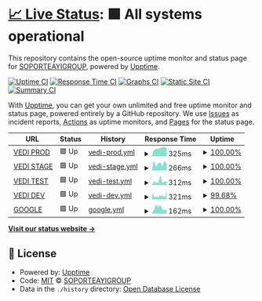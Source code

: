 # [📈 Live Status](https://SOPORTEAYIGROUP.github.io/STATUSVEDI): <!--live status--> **🟩 All systems operational**

This repository contains the open-source uptime monitor and status page for [SOPORTEAYIGROUP](https://SOPORTEAYIGROUP.github.io/STATUSVEDI), powered by [Upptime](https://github.com/upptime/upptime).

[![Uptime CI](https://github.com/SOPORTEAYIGROUP/STATUSVEDI/workflows/Uptime%20CI/badge.svg)](https://github.com/SOPORTEAYIGROUP/STATUSVEDI/actions?query=workflow%3A%22Uptime+CI%22)
[![Response Time CI](https://github.com/SOPORTEAYIGROUP/STATUSVEDI/workflows/Response%20Time%20CI/badge.svg)](https://github.com/SOPORTEAYIGROUP/STATUSVEDI/actions?query=workflow%3A%22Response+Time+CI%22)
[![Graphs CI](https://github.com/SOPORTEAYIGROUP/STATUSVEDI/workflows/Graphs%20CI/badge.svg)](https://github.com/SOPORTEAYIGROUP/STATUSVEDI/actions?query=workflow%3A%22Graphs+CI%22)
[![Static Site CI](https://github.com/SOPORTEAYIGROUP/STATUSVEDI/workflows/Static%20Site%20CI/badge.svg)](https://github.com/SOPORTEAYIGROUP/STATUSVEDI/actions?query=workflow%3A%22Static+Site+CI%22)
[![Summary CI](https://github.com/SOPORTEAYIGROUP/STATUSVEDI/workflows/Summary%20CI/badge.svg)](https://github.com/SOPORTEAYIGROUP/STATUSVEDI/actions?query=workflow%3A%22Summary+CI%22)

With [Upptime](https://upptime.js.org), you can get your own unlimited and free uptime monitor and status page, powered entirely by a GitHub repository. We use [Issues](https://github.com/SOPORTEAYIGROUP/STATUSVEDI/issues) as incident reports, [Actions](https://github.com/SOPORTEAYIGROUP/STATUSVEDI/actions) as uptime monitors, and [Pages](https://SOPORTEAYIGROUP.github.io/STATUSVEDI) for the status page.

<!--start: status pages-->
<!-- This summary is generated by Upptime (https://github.com/upptime/upptime) -->
<!-- Do not edit this manually, your changes will be overwritten -->
<!-- prettier-ignore -->
| URL | Status | History | Response Time | Uptime |
| --- | ------ | ------- | ------------- | ------ |
| <img alt="" src="https://icons.duckduckgo.com/ip3/vedi.cordoba.gob.ar.ico" height="13"> [VEDI PROD](https://vedi.cordoba.gob.ar/) | 🟩 Up | [vedi-prod.yml](https://github.com/SOPORTEAYIGROUP/STATUSVEDI/commits/HEAD/history/vedi-prod.yml) | <details><summary><img alt="Response time graph" src="./graphs/vedi-prod/response-time-week.png" height="20"> 325ms</summary><br><a href="https://SOPORTEAYIGROUP.github.io/STATUSVEDI/history/vedi-prod"><img alt="Response time 327" src="https://img.shields.io/endpoint?url=https%3A%2F%2Fraw.githubusercontent.com%2FSOPORTEAYIGROUP%2FSTATUSVEDI%2FHEAD%2Fapi%2Fvedi-prod%2Fresponse-time.json"></a><br><a href="https://SOPORTEAYIGROUP.github.io/STATUSVEDI/history/vedi-prod"><img alt="24-hour response time 281" src="https://img.shields.io/endpoint?url=https%3A%2F%2Fraw.githubusercontent.com%2FSOPORTEAYIGROUP%2FSTATUSVEDI%2FHEAD%2Fapi%2Fvedi-prod%2Fresponse-time-day.json"></a><br><a href="https://SOPORTEAYIGROUP.github.io/STATUSVEDI/history/vedi-prod"><img alt="7-day response time 325" src="https://img.shields.io/endpoint?url=https%3A%2F%2Fraw.githubusercontent.com%2FSOPORTEAYIGROUP%2FSTATUSVEDI%2FHEAD%2Fapi%2Fvedi-prod%2Fresponse-time-week.json"></a><br><a href="https://SOPORTEAYIGROUP.github.io/STATUSVEDI/history/vedi-prod"><img alt="30-day response time 312" src="https://img.shields.io/endpoint?url=https%3A%2F%2Fraw.githubusercontent.com%2FSOPORTEAYIGROUP%2FSTATUSVEDI%2FHEAD%2Fapi%2Fvedi-prod%2Fresponse-time-month.json"></a><br><a href="https://SOPORTEAYIGROUP.github.io/STATUSVEDI/history/vedi-prod"><img alt="1-year response time 327" src="https://img.shields.io/endpoint?url=https%3A%2F%2Fraw.githubusercontent.com%2FSOPORTEAYIGROUP%2FSTATUSVEDI%2FHEAD%2Fapi%2Fvedi-prod%2Fresponse-time-year.json"></a></details> | <details><summary><a href="https://SOPORTEAYIGROUP.github.io/STATUSVEDI/history/vedi-prod">100.00%</a></summary><a href="https://SOPORTEAYIGROUP.github.io/STATUSVEDI/history/vedi-prod"><img alt="All-time uptime 100.00%" src="https://img.shields.io/endpoint?url=https%3A%2F%2Fraw.githubusercontent.com%2FSOPORTEAYIGROUP%2FSTATUSVEDI%2FHEAD%2Fapi%2Fvedi-prod%2Fuptime.json"></a><br><a href="https://SOPORTEAYIGROUP.github.io/STATUSVEDI/history/vedi-prod"><img alt="24-hour uptime 100.00%" src="https://img.shields.io/endpoint?url=https%3A%2F%2Fraw.githubusercontent.com%2FSOPORTEAYIGROUP%2FSTATUSVEDI%2FHEAD%2Fapi%2Fvedi-prod%2Fuptime-day.json"></a><br><a href="https://SOPORTEAYIGROUP.github.io/STATUSVEDI/history/vedi-prod"><img alt="7-day uptime 100.00%" src="https://img.shields.io/endpoint?url=https%3A%2F%2Fraw.githubusercontent.com%2FSOPORTEAYIGROUP%2FSTATUSVEDI%2FHEAD%2Fapi%2Fvedi-prod%2Fuptime-week.json"></a><br><a href="https://SOPORTEAYIGROUP.github.io/STATUSVEDI/history/vedi-prod"><img alt="30-day uptime 100.00%" src="https://img.shields.io/endpoint?url=https%3A%2F%2Fraw.githubusercontent.com%2FSOPORTEAYIGROUP%2FSTATUSVEDI%2FHEAD%2Fapi%2Fvedi-prod%2Fuptime-month.json"></a><br><a href="https://SOPORTEAYIGROUP.github.io/STATUSVEDI/history/vedi-prod"><img alt="1-year uptime 100.00%" src="https://img.shields.io/endpoint?url=https%3A%2F%2Fraw.githubusercontent.com%2FSOPORTEAYIGROUP%2FSTATUSVEDI%2FHEAD%2Fapi%2Fvedi-prod%2Fuptime-year.json"></a></details>
| <img alt="" src="https://icons.duckduckgo.com/ip3/vedi.stage.cordoba.gob.ar.ico" height="13"> [VEDI STAGE](https://vedi.stage.cordoba.gob.ar/) | 🟩 Up | [vedi-stage.yml](https://github.com/SOPORTEAYIGROUP/STATUSVEDI/commits/HEAD/history/vedi-stage.yml) | <details><summary><img alt="Response time graph" src="./graphs/vedi-stage/response-time-week.png" height="20"> 266ms</summary><br><a href="https://SOPORTEAYIGROUP.github.io/STATUSVEDI/history/vedi-stage"><img alt="Response time 367" src="https://img.shields.io/endpoint?url=https%3A%2F%2Fraw.githubusercontent.com%2FSOPORTEAYIGROUP%2FSTATUSVEDI%2FHEAD%2Fapi%2Fvedi-stage%2Fresponse-time.json"></a><br><a href="https://SOPORTEAYIGROUP.github.io/STATUSVEDI/history/vedi-stage"><img alt="24-hour response time 286" src="https://img.shields.io/endpoint?url=https%3A%2F%2Fraw.githubusercontent.com%2FSOPORTEAYIGROUP%2FSTATUSVEDI%2FHEAD%2Fapi%2Fvedi-stage%2Fresponse-time-day.json"></a><br><a href="https://SOPORTEAYIGROUP.github.io/STATUSVEDI/history/vedi-stage"><img alt="7-day response time 266" src="https://img.shields.io/endpoint?url=https%3A%2F%2Fraw.githubusercontent.com%2FSOPORTEAYIGROUP%2FSTATUSVEDI%2FHEAD%2Fapi%2Fvedi-stage%2Fresponse-time-week.json"></a><br><a href="https://SOPORTEAYIGROUP.github.io/STATUSVEDI/history/vedi-stage"><img alt="30-day response time 280" src="https://img.shields.io/endpoint?url=https%3A%2F%2Fraw.githubusercontent.com%2FSOPORTEAYIGROUP%2FSTATUSVEDI%2FHEAD%2Fapi%2Fvedi-stage%2Fresponse-time-month.json"></a><br><a href="https://SOPORTEAYIGROUP.github.io/STATUSVEDI/history/vedi-stage"><img alt="1-year response time 367" src="https://img.shields.io/endpoint?url=https%3A%2F%2Fraw.githubusercontent.com%2FSOPORTEAYIGROUP%2FSTATUSVEDI%2FHEAD%2Fapi%2Fvedi-stage%2Fresponse-time-year.json"></a></details> | <details><summary><a href="https://SOPORTEAYIGROUP.github.io/STATUSVEDI/history/vedi-stage">100.00%</a></summary><a href="https://SOPORTEAYIGROUP.github.io/STATUSVEDI/history/vedi-stage"><img alt="All-time uptime 99.87%" src="https://img.shields.io/endpoint?url=https%3A%2F%2Fraw.githubusercontent.com%2FSOPORTEAYIGROUP%2FSTATUSVEDI%2FHEAD%2Fapi%2Fvedi-stage%2Fuptime.json"></a><br><a href="https://SOPORTEAYIGROUP.github.io/STATUSVEDI/history/vedi-stage"><img alt="24-hour uptime 100.00%" src="https://img.shields.io/endpoint?url=https%3A%2F%2Fraw.githubusercontent.com%2FSOPORTEAYIGROUP%2FSTATUSVEDI%2FHEAD%2Fapi%2Fvedi-stage%2Fuptime-day.json"></a><br><a href="https://SOPORTEAYIGROUP.github.io/STATUSVEDI/history/vedi-stage"><img alt="7-day uptime 100.00%" src="https://img.shields.io/endpoint?url=https%3A%2F%2Fraw.githubusercontent.com%2FSOPORTEAYIGROUP%2FSTATUSVEDI%2FHEAD%2Fapi%2Fvedi-stage%2Fuptime-week.json"></a><br><a href="https://SOPORTEAYIGROUP.github.io/STATUSVEDI/history/vedi-stage"><img alt="30-day uptime 100.00%" src="https://img.shields.io/endpoint?url=https%3A%2F%2Fraw.githubusercontent.com%2FSOPORTEAYIGROUP%2FSTATUSVEDI%2FHEAD%2Fapi%2Fvedi-stage%2Fuptime-month.json"></a><br><a href="https://SOPORTEAYIGROUP.github.io/STATUSVEDI/history/vedi-stage"><img alt="1-year uptime 99.87%" src="https://img.shields.io/endpoint?url=https%3A%2F%2Fraw.githubusercontent.com%2FSOPORTEAYIGROUP%2FSTATUSVEDI%2FHEAD%2Fapi%2Fvedi-stage%2Fuptime-year.json"></a></details>
| <img alt="" src="https://icons.duckduckgo.com/ip3/vedi.test.cordoba.gob.ar.ico" height="13"> [VEDI TEST](https://vedi.test.cordoba.gob.ar/) | 🟩 Up | [vedi-test.yml](https://github.com/SOPORTEAYIGROUP/STATUSVEDI/commits/HEAD/history/vedi-test.yml) | <details><summary><img alt="Response time graph" src="./graphs/vedi-test/response-time-week.png" height="20"> 312ms</summary><br><a href="https://SOPORTEAYIGROUP.github.io/STATUSVEDI/history/vedi-test"><img alt="Response time 353" src="https://img.shields.io/endpoint?url=https%3A%2F%2Fraw.githubusercontent.com%2FSOPORTEAYIGROUP%2FSTATUSVEDI%2FHEAD%2Fapi%2Fvedi-test%2Fresponse-time.json"></a><br><a href="https://SOPORTEAYIGROUP.github.io/STATUSVEDI/history/vedi-test"><img alt="24-hour response time 279" src="https://img.shields.io/endpoint?url=https%3A%2F%2Fraw.githubusercontent.com%2FSOPORTEAYIGROUP%2FSTATUSVEDI%2FHEAD%2Fapi%2Fvedi-test%2Fresponse-time-day.json"></a><br><a href="https://SOPORTEAYIGROUP.github.io/STATUSVEDI/history/vedi-test"><img alt="7-day response time 312" src="https://img.shields.io/endpoint?url=https%3A%2F%2Fraw.githubusercontent.com%2FSOPORTEAYIGROUP%2FSTATUSVEDI%2FHEAD%2Fapi%2Fvedi-test%2Fresponse-time-week.json"></a><br><a href="https://SOPORTEAYIGROUP.github.io/STATUSVEDI/history/vedi-test"><img alt="30-day response time 271" src="https://img.shields.io/endpoint?url=https%3A%2F%2Fraw.githubusercontent.com%2FSOPORTEAYIGROUP%2FSTATUSVEDI%2FHEAD%2Fapi%2Fvedi-test%2Fresponse-time-month.json"></a><br><a href="https://SOPORTEAYIGROUP.github.io/STATUSVEDI/history/vedi-test"><img alt="1-year response time 353" src="https://img.shields.io/endpoint?url=https%3A%2F%2Fraw.githubusercontent.com%2FSOPORTEAYIGROUP%2FSTATUSVEDI%2FHEAD%2Fapi%2Fvedi-test%2Fresponse-time-year.json"></a></details> | <details><summary><a href="https://SOPORTEAYIGROUP.github.io/STATUSVEDI/history/vedi-test">100.00%</a></summary><a href="https://SOPORTEAYIGROUP.github.io/STATUSVEDI/history/vedi-test"><img alt="All-time uptime 99.82%" src="https://img.shields.io/endpoint?url=https%3A%2F%2Fraw.githubusercontent.com%2FSOPORTEAYIGROUP%2FSTATUSVEDI%2FHEAD%2Fapi%2Fvedi-test%2Fuptime.json"></a><br><a href="https://SOPORTEAYIGROUP.github.io/STATUSVEDI/history/vedi-test"><img alt="24-hour uptime 100.00%" src="https://img.shields.io/endpoint?url=https%3A%2F%2Fraw.githubusercontent.com%2FSOPORTEAYIGROUP%2FSTATUSVEDI%2FHEAD%2Fapi%2Fvedi-test%2Fuptime-day.json"></a><br><a href="https://SOPORTEAYIGROUP.github.io/STATUSVEDI/history/vedi-test"><img alt="7-day uptime 100.00%" src="https://img.shields.io/endpoint?url=https%3A%2F%2Fraw.githubusercontent.com%2FSOPORTEAYIGROUP%2FSTATUSVEDI%2FHEAD%2Fapi%2Fvedi-test%2Fuptime-week.json"></a><br><a href="https://SOPORTEAYIGROUP.github.io/STATUSVEDI/history/vedi-test"><img alt="30-day uptime 99.95%" src="https://img.shields.io/endpoint?url=https%3A%2F%2Fraw.githubusercontent.com%2FSOPORTEAYIGROUP%2FSTATUSVEDI%2FHEAD%2Fapi%2Fvedi-test%2Fuptime-month.json"></a><br><a href="https://SOPORTEAYIGROUP.github.io/STATUSVEDI/history/vedi-test"><img alt="1-year uptime 99.82%" src="https://img.shields.io/endpoint?url=https%3A%2F%2Fraw.githubusercontent.com%2FSOPORTEAYIGROUP%2FSTATUSVEDI%2FHEAD%2Fapi%2Fvedi-test%2Fuptime-year.json"></a></details>
| <img alt="" src="https://icons.duckduckgo.com/ip3/vedi.dev.cordoba.gob.ar.ico" height="13"> [VEDI DEV](https://vedi.dev.cordoba.gob.ar/) | 🟩 Up | [vedi-dev.yml](https://github.com/SOPORTEAYIGROUP/STATUSVEDI/commits/HEAD/history/vedi-dev.yml) | <details><summary><img alt="Response time graph" src="./graphs/vedi-dev/response-time-week.png" height="20"> 321ms</summary><br><a href="https://SOPORTEAYIGROUP.github.io/STATUSVEDI/history/vedi-dev"><img alt="Response time 340" src="https://img.shields.io/endpoint?url=https%3A%2F%2Fraw.githubusercontent.com%2FSOPORTEAYIGROUP%2FSTATUSVEDI%2FHEAD%2Fapi%2Fvedi-dev%2Fresponse-time.json"></a><br><a href="https://SOPORTEAYIGROUP.github.io/STATUSVEDI/history/vedi-dev"><img alt="24-hour response time 289" src="https://img.shields.io/endpoint?url=https%3A%2F%2Fraw.githubusercontent.com%2FSOPORTEAYIGROUP%2FSTATUSVEDI%2FHEAD%2Fapi%2Fvedi-dev%2Fresponse-time-day.json"></a><br><a href="https://SOPORTEAYIGROUP.github.io/STATUSVEDI/history/vedi-dev"><img alt="7-day response time 321" src="https://img.shields.io/endpoint?url=https%3A%2F%2Fraw.githubusercontent.com%2FSOPORTEAYIGROUP%2FSTATUSVEDI%2FHEAD%2Fapi%2Fvedi-dev%2Fresponse-time-week.json"></a><br><a href="https://SOPORTEAYIGROUP.github.io/STATUSVEDI/history/vedi-dev"><img alt="30-day response time 317" src="https://img.shields.io/endpoint?url=https%3A%2F%2Fraw.githubusercontent.com%2FSOPORTEAYIGROUP%2FSTATUSVEDI%2FHEAD%2Fapi%2Fvedi-dev%2Fresponse-time-month.json"></a><br><a href="https://SOPORTEAYIGROUP.github.io/STATUSVEDI/history/vedi-dev"><img alt="1-year response time 340" src="https://img.shields.io/endpoint?url=https%3A%2F%2Fraw.githubusercontent.com%2FSOPORTEAYIGROUP%2FSTATUSVEDI%2FHEAD%2Fapi%2Fvedi-dev%2Fresponse-time-year.json"></a></details> | <details><summary><a href="https://SOPORTEAYIGROUP.github.io/STATUSVEDI/history/vedi-dev">99.68%</a></summary><a href="https://SOPORTEAYIGROUP.github.io/STATUSVEDI/history/vedi-dev"><img alt="All-time uptime 98.67%" src="https://img.shields.io/endpoint?url=https%3A%2F%2Fraw.githubusercontent.com%2FSOPORTEAYIGROUP%2FSTATUSVEDI%2FHEAD%2Fapi%2Fvedi-dev%2Fuptime.json"></a><br><a href="https://SOPORTEAYIGROUP.github.io/STATUSVEDI/history/vedi-dev"><img alt="24-hour uptime 100.00%" src="https://img.shields.io/endpoint?url=https%3A%2F%2Fraw.githubusercontent.com%2FSOPORTEAYIGROUP%2FSTATUSVEDI%2FHEAD%2Fapi%2Fvedi-dev%2Fuptime-day.json"></a><br><a href="https://SOPORTEAYIGROUP.github.io/STATUSVEDI/history/vedi-dev"><img alt="7-day uptime 99.68%" src="https://img.shields.io/endpoint?url=https%3A%2F%2Fraw.githubusercontent.com%2FSOPORTEAYIGROUP%2FSTATUSVEDI%2FHEAD%2Fapi%2Fvedi-dev%2Fuptime-week.json"></a><br><a href="https://SOPORTEAYIGROUP.github.io/STATUSVEDI/history/vedi-dev"><img alt="30-day uptime 99.87%" src="https://img.shields.io/endpoint?url=https%3A%2F%2Fraw.githubusercontent.com%2FSOPORTEAYIGROUP%2FSTATUSVEDI%2FHEAD%2Fapi%2Fvedi-dev%2Fuptime-month.json"></a><br><a href="https://SOPORTEAYIGROUP.github.io/STATUSVEDI/history/vedi-dev"><img alt="1-year uptime 98.67%" src="https://img.shields.io/endpoint?url=https%3A%2F%2Fraw.githubusercontent.com%2FSOPORTEAYIGROUP%2FSTATUSVEDI%2FHEAD%2Fapi%2Fvedi-dev%2Fuptime-year.json"></a></details>
| <img alt="" src="https://icons.duckduckgo.com/ip3/www.google.com.ar.ico" height="13"> [GOOGLE](https://www.google.com.ar/) | 🟩 Up | [google.yml](https://github.com/SOPORTEAYIGROUP/STATUSVEDI/commits/HEAD/history/google.yml) | <details><summary><img alt="Response time graph" src="./graphs/google/response-time-week.png" height="20"> 162ms</summary><br><a href="https://SOPORTEAYIGROUP.github.io/STATUSVEDI/history/google"><img alt="Response time 193" src="https://img.shields.io/endpoint?url=https%3A%2F%2Fraw.githubusercontent.com%2FSOPORTEAYIGROUP%2FSTATUSVEDI%2FHEAD%2Fapi%2Fgoogle%2Fresponse-time.json"></a><br><a href="https://SOPORTEAYIGROUP.github.io/STATUSVEDI/history/google"><img alt="24-hour response time 251" src="https://img.shields.io/endpoint?url=https%3A%2F%2Fraw.githubusercontent.com%2FSOPORTEAYIGROUP%2FSTATUSVEDI%2FHEAD%2Fapi%2Fgoogle%2Fresponse-time-day.json"></a><br><a href="https://SOPORTEAYIGROUP.github.io/STATUSVEDI/history/google"><img alt="7-day response time 162" src="https://img.shields.io/endpoint?url=https%3A%2F%2Fraw.githubusercontent.com%2FSOPORTEAYIGROUP%2FSTATUSVEDI%2FHEAD%2Fapi%2Fgoogle%2Fresponse-time-week.json"></a><br><a href="https://SOPORTEAYIGROUP.github.io/STATUSVEDI/history/google"><img alt="30-day response time 211" src="https://img.shields.io/endpoint?url=https%3A%2F%2Fraw.githubusercontent.com%2FSOPORTEAYIGROUP%2FSTATUSVEDI%2FHEAD%2Fapi%2Fgoogle%2Fresponse-time-month.json"></a><br><a href="https://SOPORTEAYIGROUP.github.io/STATUSVEDI/history/google"><img alt="1-year response time 193" src="https://img.shields.io/endpoint?url=https%3A%2F%2Fraw.githubusercontent.com%2FSOPORTEAYIGROUP%2FSTATUSVEDI%2FHEAD%2Fapi%2Fgoogle%2Fresponse-time-year.json"></a></details> | <details><summary><a href="https://SOPORTEAYIGROUP.github.io/STATUSVEDI/history/google">100.00%</a></summary><a href="https://SOPORTEAYIGROUP.github.io/STATUSVEDI/history/google"><img alt="All-time uptime 99.98%" src="https://img.shields.io/endpoint?url=https%3A%2F%2Fraw.githubusercontent.com%2FSOPORTEAYIGROUP%2FSTATUSVEDI%2FHEAD%2Fapi%2Fgoogle%2Fuptime.json"></a><br><a href="https://SOPORTEAYIGROUP.github.io/STATUSVEDI/history/google"><img alt="24-hour uptime 100.00%" src="https://img.shields.io/endpoint?url=https%3A%2F%2Fraw.githubusercontent.com%2FSOPORTEAYIGROUP%2FSTATUSVEDI%2FHEAD%2Fapi%2Fgoogle%2Fuptime-day.json"></a><br><a href="https://SOPORTEAYIGROUP.github.io/STATUSVEDI/history/google"><img alt="7-day uptime 100.00%" src="https://img.shields.io/endpoint?url=https%3A%2F%2Fraw.githubusercontent.com%2FSOPORTEAYIGROUP%2FSTATUSVEDI%2FHEAD%2Fapi%2Fgoogle%2Fuptime-week.json"></a><br><a href="https://SOPORTEAYIGROUP.github.io/STATUSVEDI/history/google"><img alt="30-day uptime 100.00%" src="https://img.shields.io/endpoint?url=https%3A%2F%2Fraw.githubusercontent.com%2FSOPORTEAYIGROUP%2FSTATUSVEDI%2FHEAD%2Fapi%2Fgoogle%2Fuptime-month.json"></a><br><a href="https://SOPORTEAYIGROUP.github.io/STATUSVEDI/history/google"><img alt="1-year uptime 99.98%" src="https://img.shields.io/endpoint?url=https%3A%2F%2Fraw.githubusercontent.com%2FSOPORTEAYIGROUP%2FSTATUSVEDI%2FHEAD%2Fapi%2Fgoogle%2Fuptime-year.json"></a></details>

<!--end: status pages-->

[**Visit our status website →**](https://SOPORTEAYIGROUP.github.io/STATUSVEDI)

## 📄 License

- Powered by: [Upptime](https://github.com/upptime/upptime)
- Code: [MIT](./LICENSE) © [SOPORTEAYIGROUP](https://SOPORTEAYIGROUP.github.io/STATUSVEDI)
- Data in the `./history` directory: [Open Database License](https://opendatacommons.org/licenses/odbl/1-0/)
